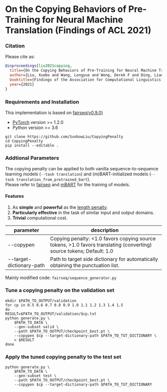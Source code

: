 # On the Copying Behaviors of Pre-Training for Neural Machine Translation (Findings of ACL 2021)

### Citation

Please cite as:

```bibtex
@inproceedings{liu2021copying,
  title={On the Copying Behaviors of Pre-Training for Neural Machine Translation},
  author={Liu, Xuebo and Wang, Longyue and Wong, Derek F and Ding, Liang and Chao, Lidia S and Shi, Shuming and Tu, Zhaopeng},
  booktitle={Findings of the Association for Computational Linguistics: ACL 2021},
  year={2021}
}
```


### Requirements and Installation
This implementation is based on [fairseq(v0.9.0)](https://github.com/pytorch/fairseq/tree/v0.9.0/fairseq)

* [PyTorch](http://pytorch.org/) version >= 1.2.0
* Python version >= 3.6

```
git clone https://github.com/SunbowLiu/CopyingPenalty
cd CopyingPenalty
pip install --editable .
```

### Addtional Parameters
The copying penalty can be applied to both vanilla sequence-to-sequence learning models (`--task translation`) and (m)BART-initialized models (`--task translation_from_pretrained_bart`).  
Please refer to [fairseq](https://github.com/pytorch/fairseq/tree/master/examples/translation) and [mBART](https://github.com/pytorch/fairseq/tree/master/examples/mbart) for the training of models.

#### Features
1. As **simple** and **powerful** as the [length penalty](https://arxiv.org/abs/1609.08144).
2. **Particularly effective** in the task of similar input and output domains.
3. **Trivial** computational cost.

| parameter | description |
|---        |---          |
| --copypen | Copying penalty: <1.0 favors copying source tokens, >1.0 favors translating (converting) source tokens; Default: 1.0 |
| --target-dictionary-path | Path to target side dictionary for automatically obtaining the punctuation list. |

Mainly modified code: `fairseq/sequence_generator.py`

### Tune a copying penalty on the validation set
```
mkdir $PATH_TO_OUTPUT/validation
for cp in 0.5 0.6 0.7 0.8 0.9 1.0 1.1 1.2 1.3 1.4 1.5
do
RESULT=$PATH_TO_OUTPUT/validation/$cp.txt
python generate.py \
    $PATH_TO_DATA \
    --gen-subset valid \
    --path $PATH_TO_OUTPUT/checkpoint_best.pt \
    --copypen $cp --target-dictionary-path $PATH_TO_TGT_DICTIONARY \
    > $RESULT
done
```

### Apply the tuned copying penalty to the test set
```
python generate.py \
    $PATH_TO_DATA \
    --gen-subset test \
    --path $PATH_TO_OUTPUT/checkpoint_best.pt \
    --copypen $cp --target-dictionary-path $PATH_TO_TGT_DICTIONARY
```







